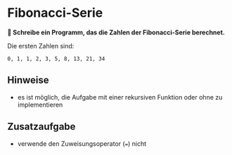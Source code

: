 
# Fibonacci-Serie

**🎯 Schreibe ein Programm, das die Zahlen der Fibonacci-Serie berechnet.**

Die ersten Zahlen sind:

    0, 1, 1, 2, 3, 5, 8, 13, 21, 34


## Hinweise

* es ist möglich, die Aufgabe mit einer rekursiven Funktion oder ohne zu implementieren

## Zusatzaufgabe

* verwende den Zuweisungsoperator (`=`) nicht
